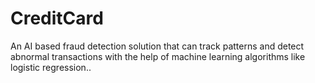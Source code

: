 # CreditCard
An AI based fraud detection solution that can track patterns and detect abnormal transactions with the help of machine learning algorithms like logistic regression..

